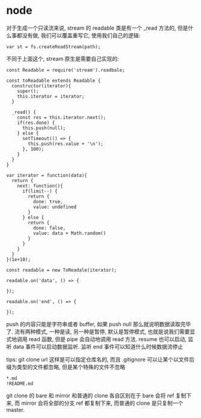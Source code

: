 # node

对于生成一个只读流来说, stream 的 readable 类是有一个 _read 方法的, 但是什么事都没有做, 我们可以覆盖重写它, 使用我们自己的逻辑:
```
var st = fs.createReadStream(path);
```
不同于上面这个, stream 原生是需要自己实现的:
```
const Readable = require('stream').readbale;

const toReadable extends Readable {
  constructor(iterator){
    super();
    this.iterator = iterator;
  }

  _read() {
    const res = this.iterator.next();
    if(res.done) {
      this.push(null);
    } else {
      setTimeout(() => {
        this.push(res.value + '\n');
      }, 100);
    }
  }
}

var iterator = function(data){
  return {
    next: function(){
      if(limit--) {
        return {
          done: true,
          value: undefined
        }
      } else {
        return {
          done: false,
          value: data + Math.random()
        }
      }
    }
  }
}(1e+10);

const readable = new ToReadale(iterator);

readable.on('data', () => {

});

readable.on('end', () => {

});
```
push 的内容只能是字符串或者 buffer, 如果 push null 那么就说明数据读取完毕了.
流有两种模式, 一种是读, 另一种是暂停, 默认是暂停模式, 也就是说我们需要显式地调用 read 函数, 但是 pipe 会自动地调用 read 方法.
resume 也可以启动, 监听 data 事件可以启动数据监听. 监听 end 事件可以知道什么时候数据流停止

tips: git clone url <path> 这样是可以指定仓库名的, 而且 .gitignore 可以让某个以文件后缀为类型的文件都忽略, 但是某个特殊的文件不忽略
```
*.md
!README.md
```
git clone 的 bare 和 mirror 和普通的 clone 各自区别在于 bare 会将 ref 复制下来, 而 mirror 会将全部的分支 ref 都复制下来, 而普通的 clone 是只复制一个 master.